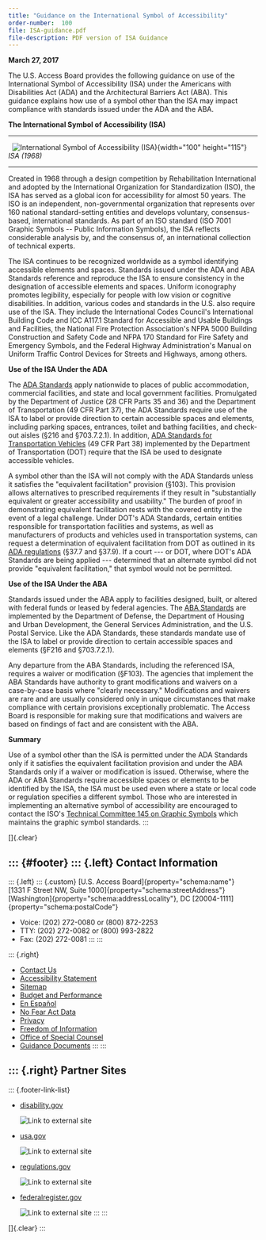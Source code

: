 ```yaml
---
title: "Guidance on the International Symbol of Accessibility"
order-number:  100
file: ISA-guidance.pdf
file-description: PDF version of ISA Guidance
---
```

**March 27, 2017**

The U.S. Access Board provides the following guidance on use of the
International Symbol of Accessibility (ISA) under the Americans with
Disabilities Act (ADA) and the Architectural Barriers Act (ABA). This
guidance explains how use of a symbol other than the ISA may impact
compliance with standards issued under the ADA and the ABA.

**The International Symbol of Accessibility (ISA)**

  --- -----------------------------------------------------------------------------------------------------------------------------------------
       ![International Symbol of Accessibility (ISA)](%7B%7B%20site.baseurl%20%7D%7D/images/ada-aba/guides/isa.JPG){width="100" height="115"} 
                                                                    *ISA (1968)*
  --- -----------------------------------------------------------------------------------------------------------------------------------------

Created in 1968 through a design competition by Rehabilitation
International and adopted by the International Organization for
Standardization (ISO), the ISA has served as a global icon for
accessibility for almost 50 years. The ISO is an independent,
non-governmental organization that represents over 160 national
standard-setting entities and develops voluntary, consensus-based,
international standards. As part of an ISO standard (ISO 7001 Graphic
Symbols -- Public Information Symbols), the ISA reflects considerable
analysis by, and the consensus of, an international collection of
technical experts.

The ISA continues to be recognized worldwide as a symbol identifying
accessible elements and spaces. Standards issued under the ADA and ABA
Standards reference and reproduce the ISA to ensure consistency in the
designation of accessible elements and spaces. Uniform iconography
promotes legibility, especially for people with low vision or cognitive
disabilities. In addition, various codes and standards in the U.S. also
require use of the ISA. They include the International Codes Council's
International Building Code and ICC A117.1 Standard for Accessible and
Usable Buildings and Facilities, the National Fire Protection
Association's NFPA 5000 Building Construction and Safety Code and NFPA
170 Standard for Fire Safety and Emergency Symbols, and the Federal
Highway Administration's Manual on Uniform Traffic Control Devices for
Streets and Highways, among others.

**Use of the ISA Under the ADA**

The [ADA Standards](../ada-standards.html) apply nationwide to places of
public accommodation, commercial facilities, and state and local
government facilities. Promulgated by the Department of Justice (28 CFR
Parts 35 and 36) and the Department of Transportation (49 CFR Part 37),
the ADA Standards require use of the ISA to label or provide direction
to certain accessible spaces and elements, including parking spaces,
entrances, toilet and bathing facilities, and check-out aisles (§216 and
§703.7.2.1). In addition, [ADA Standards for Transportation
Vehicles](http://www.ecfr.gov/cgi-bin/text-idx?c=ecfr&rgn=div5&view=text&node=49:1.0.1.1.28&idno=49)
(49 CFR Part 38) implemented by the Department of Transportation (DOT)
require that the ISA be used to designate accessible vehicles.

A symbol other than the ISA will not comply with the ADA Standards
unless it satisfies the "equivalent facilitation" provision (§103). This
provision allows alternatives to prescribed requirements if they result
in "substantially equivalent or greater accessibility and usability."
The burden of proof in demonstrating equivalent facilitation rests with
the covered entity in the event of a legal challenge. Under DOT's ADA
Standards, certain entities responsible for transportation facilities
and systems, as well as manufacturers of products and vehicles used in
transportation systems, can request a determination of equivalent
facilitation from DOT as outlined in its [ADA
regulations](http://www.ecfr.gov/cgi-bin/text-idx?c=ecfr&SID=d315855e2f2c9f940970f4c191349c12&rgn=div5&view=text&node=49:1.0.1.1.27&idno=49)
(§37.7 and §37.9). If a court --- or DOT, where DOT's ADA Standards are
being applied --- determined that an alternate symbol did not provide
"equivalent facilitation," that symbol would not be permitted.

**Use of the ISA Under the ABA**

Standards issued under the ABA apply to facilities designed, built, or
altered with federal funds or leased by federal agencies. The [ABA
Standards](../../about-the-aba-standards/aba-standards.html) are
implemented by the Department of Defense, the Department of Housing and
Urban Development, the General Services Administration, and the U.S.
Postal Service. Like the ADA Standards, these standards mandate use of
the ISA to label or provide direction to certain accessible spaces and
elements (§F216 and §703.7.2.1).

Any departure from the ABA Standards, including the referenced ISA,
requires a waiver or modification (§F103). The agencies that implement
the ABA Standards have authority to grant modifications and waivers on a
case-by-case basis where "clearly necessary." Modifications and waivers
are rare and are usually considered only in unique circumstances that
make compliance with certain provisions exceptionally problematic. The
Access Board is responsible for making sure that modifications and
waivers are based on findings of fact and are consistent with the ABA.

**Summary**

Use of a symbol other than the ISA is permitted under the ADA Standards
only if it satisfies the equivalent facilitation provision and under the
ABA Standards only if a waiver or modification is issued. Otherwise,
where the ADA or ABA Standards require accessible spaces or elements to
be identified by the ISA, the ISA must be used even where a state or
local code or regulation specifies a different symbol. Those who are
interested in implementing an alternative symbol of accessibility are
encouraged to contact the ISO's [Technical Committee 145 on Graphic
Symbols](http://www.iso.org/iso/iso_technical_committee%3Fcommid%3D52662)
which maintains the graphic symbol standards.
:::

[]{.clear}

::: {#footer}
::: {.left}
Contact Information
-------------------

::: {.left}
::: {.custom}
[U.S. Access Board]{property="schema:name"}\
[1331 F Street NW, Suite 1000]{property="schema:streetAddress"}\
[Washington]{property="schema:addressLocality"}, DC
[20004-1111]{property="schema:postalCode"}

-   Voice: (202) 272-0080 or (800) 872-2253
-   TTY: (202) 272-0082 or (800) 993-2822
-   Fax: (202) 272-0081
:::
:::

::: {.right}
-   [Contact Us](../../../../contact-us.html)
-   [Accessibility
    Statement](../../../../the-board/policies/accessibility-statement.html)
-   [Sitemap](../../../../sitemap.html)
-   [Budget and
    Performance](../../../../the-board/budget-and-performance.html)
-   [En Español](../../../../en-español/sobre-el-consejo-de-acceso.html)
-   [No Fear Act
    Data](../../../../the-board/budget-and-performance/no-fear-act-data.html)
-   [Privacy](../../../../the-board/policies/privacy-policy.html)
-   [Freedom of
    Information](../../../../the-board/policies/freedom-of-information-act-foia.html)
-   [Office of Special Counsel](https://osc.gov/)
-   [Guidance Documents](../../../../guidance.html)
:::
:::

::: {.right}
Partner Sites
-------------

::: {.footer-link-list}
-   [disability.gov](http://www.disability.gov)

    ![Link to external
    site](https://www.access-board.gov/images/external-link.png)

-   [usa.gov](http://www.usa.gov)

    ![Link to external
    site](https://www.access-board.gov/images/external-link.png)

-   [regulations.gov](http://www.regulations.gov/#!searchResults;rpp=25;so=DESC;sb=docId;po=0;a=ATBCB;dct=PR+FR+N;dkt=R)

    ![Link to external
    site](https://www.access-board.gov/images/external-link.png)

-   [federalregister.gov](http://www.federalregister.gov/agencies/architectural-and-transportation-barriers-compliance-board)

    ![Link to external
    site](https://www.access-board.gov/images/external-link.png)
:::
:::

[]{.clear}
:::
